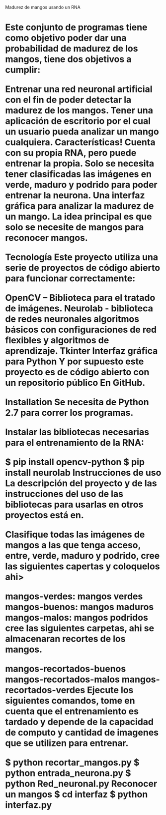 Madurez de mangos usando un RNA <h1>

Este conjunto de programas tiene como objetivo poder dar una probabilidad de madurez de los mangos, tiene dos objetivos a cumplir:

Entrenar una red neuronal artificial con el fin de poder detectar la madurez de los mangos.
Tener una aplicación de escritorio por el cual un usuario pueda analizar un mango cualquiera.
Características!
Cuenta con su propia RNA, pero puede entrenar la propia.
Solo se necesita tener clasificadas las imágenes en verde, maduro y podrido para poder entrenar la neurona.
Una interfaz gráfica para analizar la madurez de un mango.
La idea principal es que solo se necesite de mangos para reconocer mangos.

Tecnología
Este proyecto utiliza una serie de proyectos de código abierto para funcionar correctamente:

OpenCV – Biblioteca para el tratado de imágenes.
Neurolab - biblioteca de redes neuronales algoritmos básicos con configuraciones de red flexibles y algoritmos de aprendizaje.
Tkinter Interfaz gráfica para Python
Y por supuesto este proyecto es de código abierto con un repositorio público En GitHub.

Installation
Se necesita de Python 2.7 para correr los programas.

Instalar las bibliotecas necesarias para el entrenamiento de la RNA:

$ pip install opencv-python
$ pip install neurolab
Instrucciones de uso
La descripción del proyecto y de las instrucciones del uso de las bibliotecas para usarlas en otros proyectos está en.

Clasifique todas las imágenes de mangos a las que tenga acceso, entre, verde, maduro y podrido, cree las siguientes capertas y coloquelos ahi>

mangos-verdes: mangos verdes
mangos-buenos: mangos maduros
mangos-malos: mangos podridos
cree las siguientes carpetas, ahi se almacenaran recortes de los mangos.

mangos-recortados-buenos
mangos-recortados-malos
mangos-recortados-verdes
Ejecute los siguientes comandos, tome en cuenta que el entrenamiento es tardado y depende de la capacidad de computo y cantidad de imagenes que se utilizen para entrenar.

$ python recortar_mangos.py
$ python entrada_neurona.py
$ python Red_neuronal.py
Reconocer un mangos
$ cd interfaz
$ python interfaz.py
